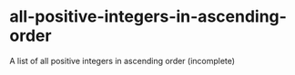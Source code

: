 # all-positive-integers-in-ascending-order
A list of all positive integers in ascending order (incomplete)
